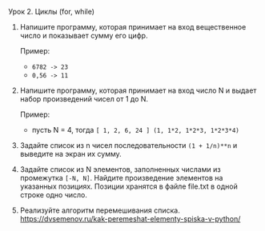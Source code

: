 Урок 2. Циклы (for, while)

1. Напишите программу, которая принимает на вход вещественное число и показывает сумму его цифр.
   
    Пример:
    - `6782 -> 23`
    - `0,56 -> 11`
   
2. Напишите программу, которая принимает на вход число N и выдает набор произведений чисел от 1 до N.

    Пример:

   - пусть N = 4, тогда `[ 1, 2, 6, 24 ] (1, 1*2, 1*2*3, 1*2*3*4)`
   
3. Задайте список из n чисел последовательности `(1 + 1/n)**n` и выведите на экран их сумму.

4. Задайте список из N элементов, заполненных числами из промежутка `[-N, N]`. Найдите произведение элементов на указанных позициях. Позиции хранятся в файле file.txt в одной строке одно число.

5. Реализуйте алгоритм перемешивания списка. https://dvsemenov.ru/kak-peremeshat-elementy-spiska-v-python/